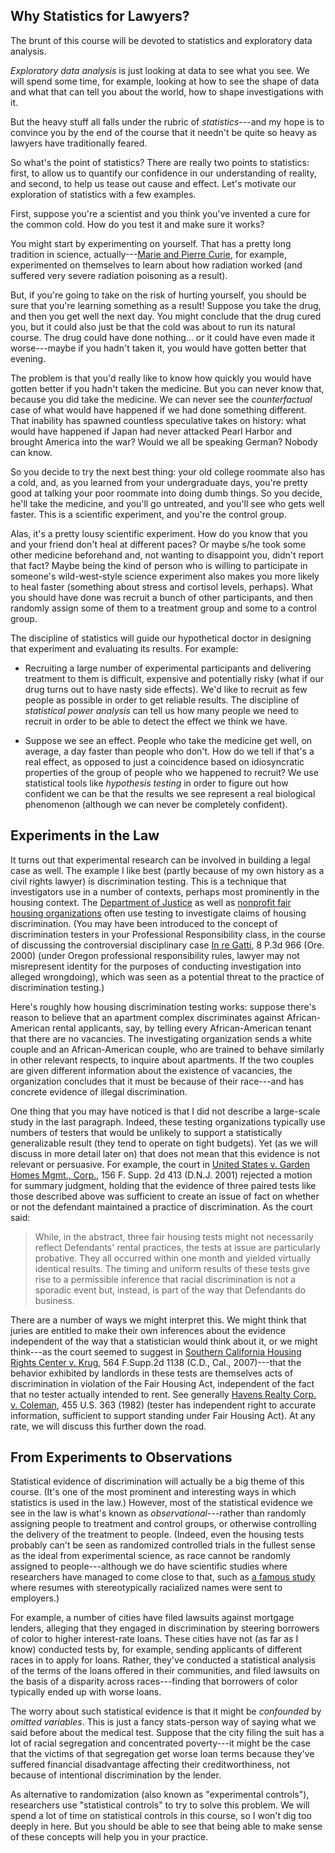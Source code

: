 ## Why Statistics for Lawyers?

The brunt of this course will be devoted to statistics and exploratory data analysis. 

*Exploratory data analysis* is just looking at data to see what you see.  We will spend some time, for example, looking at how to see the shape of data and what that can tell you about the world, how to shape investigations with it. 

But the heavy stuff all falls under the rubric of *statistics*---and my hope is to convince you by the end of the course that it needn't be quite so heavy as lawyers have traditionally feared. 

So what's the point of statistics?  There are really two points to statistics: first, to allow us to quantify our confidence in our understanding of reality, and second, to help us tease out cause and effect. Let's motivate our exploration of statistics with a few examples. 

First, suppose you're a scientist and you think you've invented a cure for the common cold. How do you test it and make sure it works?

You might start by experimenting on yourself. That has a pretty long tradition in science, actually---[Marie and Pierre Curie](https://www.nobelprize.org/prizes/themes/marie-and-pierre-curie-and-the-discovery-of-polonium-and-radium/), for example, experimented on themselves to learn about how radiation worked (and suffered very severe radiation poisoning as a result). 

But, if you're going to take on the risk of hurting yourself,  you should be sure that you're learning something as a result! Suppose you take the drug, and then you get well the next day. You might conclude that the drug cured you, but it could also just be that the cold was about to run its natural course. The drug could have done nothing... or it could have even made it worse---maybe if you hadn't taken it, you would have gotten better that evening. 

The problem is that you'd really like to know how quickly you would have gotten better if you hadn't taken the medicine. But you can never know that, because you did take the medicine. We can never see the *counterfactual* case of what would have happened if we had done something different. That inability has spawned countless speculative takes on history: what would have happened if Japan had never attacked Pearl Harbor and brought America into the war? Would we all be speaking German? Nobody can know. 

So you decide to try the next best thing: your old college roommate also has a cold, and, as you learned from your undergraduate days, you're pretty good at talking your poor roommate into doing dumb things. So you decide, he'll take the medicine, and you'll go untreated, and you'll see who gets well faster. This is a scientific experiment, and you're the control group.  

Alas, it's a pretty lousy scientific experiment. How do you know that you and your friend don't heal at different paces? Or maybe s/he took some other medicine beforehand and, not wanting to disappoint you, didn't report that fact? Maybe being the kind of person who is willing to participate in someone's wild-west-style science experiment also makes you more likely to heal faster (something about stress and cortisol levels, perhaps). What you should have done was recruit a bunch of other participants, and then randomly assign some of them to a treatment group and some to a control group. 

The discipline of statistics will guide our hypothetical doctor in designing that experiment and evaluating its results. For example: 

- Recruiting a large number of experimental participants and delivering treatment to them is difficult, expensive and potentially risky (what if our drug turns out to have nasty side effects). We'd like to recruit as few people as possible in order to get reliable results. The discipline of *statistical power analysis* can tell us how many people we need to recruit in order to be able to detect the effect we think we have.

- Suppose we see an effect. People who take the medicine get well, on average, a day faster than people who don't. How do we tell if that's a real effect, as opposed to just a coincidence based on idiosyncratic properties of the group of people who we happened to recruit? We use statistical tools like *hypothesis testing* in order to figure out how confident we can be that the results we see represent a real biological phenomenon (although we can never be completely confident). 

## Experiments in the Law

It turns out that experimental research can be involved in building a legal case as well. The example I like best (partly because of my own history as a civil rights lawyer) is discrimination testing. This is a technique that investigators use in a number of contexts, perhaps most prominently in the housing context. The [Department of Justice](https://www.justice.gov/crt/fair-housing-testing-program-1) as well as [nonprofit fair housing organizations](https://www.huduser.gov/portal/periodicals/em/spring14/highlight3.html) often use testing to investigate claims of housing discrimination. (You may have been introduced to the concept of discrimination testers in your Professional Responsibility class, in the course of discussing the controversial disciplinary case [In re Gatti](https://law.justia.com/cases/oregon/supreme-court/2000/s45801.html), 8 P.3d 966 (Ore. 2000) (under Oregon professional responsibility rules, lawyer may not misrepresent identity for the purposes of conducting investigation into alleged wrongdoing), which was seen as a potential threat to the practice of discrimination testing.)

Here's roughly how housing discrimination testing works: suppose there's reason to believe that an apartment complex discriminates against African-American rental applicants, say, by telling every African-American tenant that there are no vacancies. The investigating organization sends a white couple and an African-American couple, who are trained to behave similarly in other relevant respects, to inquire about apartments. If the two couples are given different information about the existence of vacancies, the organization concludes that it must be because of their race---and has concrete evidence of illegal discrimination. 

One thing that you may have noticed is that I did not describe a large-scale study in the last paragraph. Indeed, these testing organizations typically use numbers of testers that would be unlikely to support a statistically generalizable result (they tend to operate on tight budgets). Yet (as we will discuss in more detail later on) that does not mean that this evidence is not relevant or persuasive. For example, the court in [United States v. Garden Homes Mgmt., Corp.](https://law.justia.com/cases/federal/district-courts/FSupp2/156/413/2318127/), 156 F. Supp. 2d 413 (D.N.J. 2001) rejected a motion for summary judgment, holding that the evidence of three paired tests like those described above was sufficient to create an issue of fact on whether or not the defendant maintained a practice of discrimination. As the court said: 

> While, in the abstract, three fair housing tests might not necessarily reflect Defendants' rental practices, the tests at issue are particularly probative. They all occurred within one month and yielded virtually identical results. The timing and uniform results of these tests give rise to a permissible inference that racial discrimination is not a sporadic event but, instead, is part of the way that Defendants do business.

There are a number of ways we might interpret this. We might think that juries are entitled to make their own inferences about the evidence independent of the way that a statistician would think about it, or we might think---as the court seemed to suggest in [Southern California Housing Rights Center v. Krug](https://www.leagle.com/decision/20071702564fsupp2d113811598), 564 F.Supp.2d 1138 (C.D., Cal., 2007)---that the behavior exhibited by landlords in these tests are themselves acts of discrimination in violation of the Fair Housing Act, independent of the fact that no tester actually intended to rent. See generally [Havens Realty Corp. v. Coleman](https://supreme.justia.com/cases/federal/us/455/363/), 455 U.S. 363 (1982) (tester has independent right to accurate information, sufficient to support standing under Fair Housing Act). At any rate, we will discuss this further down the road.


## From Experiments to Observations

Statistical evidence of discrimination will actually be a big theme of this course. (It's one of the most prominent and interesting ways in which statistics is used in the law.) However, most of the statistical evidence we see in the law is what's known as *observational*---rather than randomly assigning people to treatment and control groups, or otherwise controlling the delivery of the treatment to people. (Indeed, even the housing tests probably can't be seen as randomized controlled trials in the fullest sense as the ideal from experimental science, as race cannot be randomly assigned to people---although we do have scientific studies where researchers have managed to come close to that, such as [a famous study](https://www.aeaweb.org/articles?id=10.1257/0002828042002561) where resumes with stereotypically racialized names were sent to employers.)

For example, a number of cities have filed lawsuits against mortgage lenders, alleging that they engaged in discrimination by steering borrowers of color to higher interest-rate loans. These cities have not (as far as I know) conducted tests by, for example, sending applicants of different races in to apply for loans. Rather, they've conducted a statistical analysis of the terms of the loans offered in their communities, and filed lawsuits on the basis of a disparity across races---finding that borrowers of color typically ended up with worse loans.

The worry about such statistical evidence is that it might be *confounded* by *omitted variables*. This is just a fancy stats-person way of saying what we said before about the medical test. Suppose that the city filing the suit has a lot of racial segregation and concentrated poverty---it might be the case that the victims of that segregation get worse loan terms because they've suffered financial disadvantage affecting their creditworthiness, not because of intentional discrimination by the lender. 

As alternative to randomization (also known as "experimental controls"), researchers use "statistical controls" to try to solve this problem. We will spend a lot of time on statistical controls in this course, so I won't dig too deeply in here. But you should be able to see that being able to make sense of these concepts will help you in your practice. 
